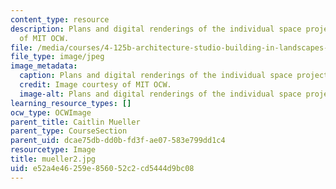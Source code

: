 ```yaml
---
content_type: resource
description: Plans and digital renderings of the individual space project. Image courtesy
  of MIT OCW.
file: /media/courses/4-125b-architecture-studio-building-in-landscapes-fall-2005/e52a4e46259e856052c2cd5444d9bc08_mueller2.jpg
file_type: image/jpeg
image_metadata:
  caption: Plans and digital renderings of the individual space project.
  credit: Image courtesy of MIT OCW.
  image-alt: Plans and digital renderings of the individual space project.
learning_resource_types: []
ocw_type: OCWImage
parent_title: Caitlin Mueller
parent_type: CourseSection
parent_uid: dcae75db-dd0b-fd3f-ae07-583e799dd1c4
resourcetype: Image
title: mueller2.jpg
uid: e52a4e46-259e-8560-52c2-cd5444d9bc08
---
```

